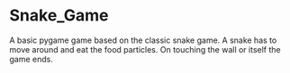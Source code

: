 # Snake_Game
A basic pygame game based on the classic snake game. A snake has to move around and eat the food particles. On touching the wall or itself the game ends.
